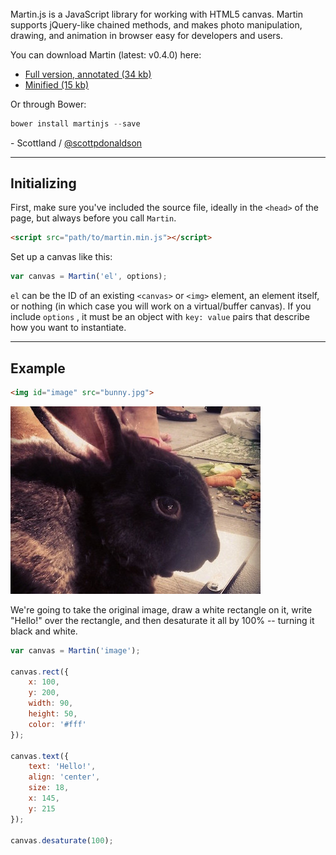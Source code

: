 <img id="martin-home-blur" style="opacity: 0;" src="images/marty-banner.png">

Martin.js is a JavaScript library for working with HTML5 canvas. Martin supports jQuery-like chained methods, and makes photo manipulation, drawing, and animation in browser easy for developers and users.

You can download Martin (latest: v0.4.0) here:

- [Full version, annotated (34 kb)](download/martin.js)
- [Minified (15 kb)](download/martin.min.js)

Or through Bower:

```js
bower install martinjs --save
```

\- Scottland / [@scottpdonaldson](https://twitter.com/scottpdonaldson)

<hr>

## Initializing

First, make sure you've included the source file, ideally in the `<head>` of the page, but always before you call `Martin`.

```html
<script src="path/to/martin.min.js"></script>
```

Set up a canvas like this:
```js
var canvas = Martin('el', options);
```

`el` can be the ID of an existing `<canvas>` or `<img>` element, an element itself, or nothing (in which case you will work on a virtual/buffer canvas). If you include `options` , it must be an object with `key: value` pairs that describe how you want to instantiate.

<hr>

## Example

```html
<img id="image" src="bunny.jpg">
```

<img id="home-example" src="images/bunny.jpg">

We're going to take the original image, draw a white rectangle on it, write "Hello!" over the rectangle, and then desaturate it all by 100% -- turning it black and white.

```js
var canvas = Martin('image');

canvas.rect({
    x: 100,
    y: 200,
    width: 90,
    height: 50,
    color: '#fff'
});

canvas.text({
    text: 'Hello!',
    align: 'center',
    size: 18,
    x: 145,
    y: 215
});

canvas.desaturate(100);
```

<script>
var canvas = Martin('home-example');

canvas.rect({
    x: 100,
    y: 200,
    width: 90,
    height: 50,
    color: '#fff'
});

canvas.text({
    text: 'Hello!',
    align: 'center',
    size: 18,
    x: 145,
    y: 215
});

canvas.desaturate(100);
</script>
